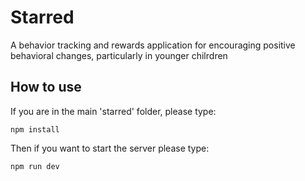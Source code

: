 # Starred

A behavior tracking and rewards application for encouraging positive behavioral changes, particularly in younger chilrdren

## How to use

If you are in the main 'starred' folder, please type:

```
npm install
```

Then if you want to start the server please type:
```
npm run dev
```
